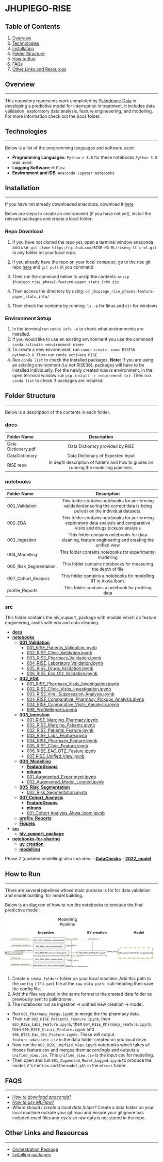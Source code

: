 # JHUPIEGO-RISE

## Table of Contents
1. [Overview](#overview)
2. [Technologies](#technologies)
3. [Installation](#installation)
4. [Folder Structure](#folder-structure)
5. [How to Run](#how-to-run)
6. [FAQs](#faqs)
7. [Other Links and Resources](#other-links-and-resources)

## Overview
***

This repository represents work completed by [Palindrome Data](https://www.palindromedata.com/) in developing a predictive model for interruption in treatment. 
It includes data validation, exploratory data analysis, feature engineeering, and modelling. For more information check out the docs folder. 

## Technologies
***

Below is a list of the programming languages and software used:

 - **Programming Languages:** `Python > 3.6` for these notebooks `Python 3.8` was used.
 - **Logging Software:** `MLFlow`
 - **Environment and IDE:** `Anaconda Jupyter Notebooks`
 

## Installation
***
If you have not already downloaded anaconda, download it [here](https://www.anaconda.com/products/distribution)

Below are steps to create an environment (if you have not yet), install the relevant packages and create a local folder:

### Repo Download

1. If you have not cloned the repo yet, open a terminal window anaconda and use: `git clone https://github.com/RISE-NG-ML/riseng-ltfu-ml.git` to any folder on your local repo.

2. If you already have the repo on your local computer, go to the rise git repo [here](https://github.com/RISE-NG-ML/riseng-ltfu-ml) and `git pull` in you command.

3. Then run the command below to unzip the contents:
`unzip jhupiego_rise_phase1-feature-paper_stats_info.zip`

4. Then access the directory by using:
`cd jhupiego_rise_phase1-feature-paper_stats_info/`

5. Then check the contents by running:
`ls -a` for linux and `dir` for windows

### Environment Setup

1. In the terminal run `conda info -e` to check what environments are installed. 
2. If you would like to use en existing environment you use the command `conda activate <environment name>`
3. To create a new environment, run `conda create -name RISE38 python=3.8`. Then run `conda activate RISE`.
3. Run `conda list` to check the installed packages. **Note:** If you are using an existing environment (i.e.not RISE38), packages will have to be installed individually. For the newly created `RISE38` environment, in the open terminal window run
`pip install -r requirement.txt`. Then run `conda list` to check if packages are installed.

## Folder Structure
***
Below is a description of the contents in each folder.

### docs
| Folder Name     | Description | 
| :---       |    :----:   |
|Data Dictionary.pdf| Data Dictionary provided by RISE|
|DataDictionary|Data Dictionary of Expected Input|
|RISE repo|In depth description of folders and how to guides on running the  modelling pipelines.|

### notebooks

| Folder Name     | Description | 
| :---       |    :----:   | 
| 001_Validation     | This folder contains notebooks for performing validation(ensuring the correct data is being pulled) on the individual datasets.      | 
|   002_EDA |    This folder contains notebooks for performing exploratory data analysis and comparative visits and drugs pickups analysis    |
| 003_Ingestion| This folder contains notebooks for data cleaning, feature engineering and creating the unified view|
|004_Modelling|This folder  contains notebooks for experimental modelling|
|005_Risk_Segmentation|This folder contains notebooks for measuring the depth of file|
|007_Cohort_Analysis|This folder contains a notebooks for modelling IIT in Akwa Ibom.|
|profile_Reports|This folder contains a notebook for profiling data|

### src
This folder contains the hiv_support_package with module which do feature engineering, assits with eda and data cleaning.

- [**docs**](docs)
- [**notebooks**](notebooks)
    - [**001\_Validation**](notebooks/001\_Validation)
        - [001\_RISE\_Patients\_Validation.ipynb](notebooks/001\_Validation/001\_RISE\_Patients\_Validation.ipynb)
        - [002\_RISE\_Clinic\_Validation.ipynb](notebooks/001\_Validation/002\_RISE\_Clinic\_Validation.ipynb)
        - [003\_RISE\_Pharmacy\_Validation.ipynb](notebooks/001\_Validation/003\_RISE\_Pharmacy\_Validation.ipynb)
        - [004\_RISE\_Laboratory\_Validation.ipynb](notebooks/001\_Validation/004\_RISE\_Laboratory\_Validation.ipynb)
        - [005\_RISE\_Drugs\_Validation.ipynb](notebooks/001\_Validation/005\_Drugs\_Validation.ipynb)
        - [006\_RISE\_Eac\_Otz\_Validation.ipynb](notebooks/001\_Validation/006\_RISE\_Eac\_Otz\_Validation.ipynb)
    - [**002\_EDA**](notebooks/002\_EDA)
        - [001\_RISE\_Pharmacy\_Visits\_Investigation.ipynb](notebooks/002\_EDA/001\_RISE\_Pharmacy\_Visits\_Investigation.ipynb)
        - [002\_RISE\_Clinic\_Visits\_Investigation.ipynb](notebooks/002\_EDA/002\_RISE\_Clinic\_Visits\_Investigation.ipynb)
        - [003\_RISE\_Viral\_Suppression\_Analysis.ipynb](notebooks/002\_EDA/003\_RISE\_Viral\_Suppression\_Analysis.ipynb)
        - [004\_RISE\_Comparative\_Pharmacy\_Pickups_Analysis.ipynb](notebooks/002\_EDA/004\_RISE\_Comparative\_Pharmacy\_Pickups_Analysis.ipynb)
        - [004\_RISE\_Comparative\_Visits\_Aanalysis.ipynb](notebooks/002\_EDA/004\_RISE\_Comparative\_Visits\_Aanalysis.ipynb)
        - [999\_ProfileReports.ipynb](notebooks/002\_EDA/999\_ProfileReports.ipynb)
    - [**003\_Ingestion**](notebooks/003\_Ingestion)
        - [001\_RISE\_Merging\_Pharmacy.ipynb](notebooks/003\_Ingestion/001\_RISE\_Pharmacy\_Merge.ipynb)
        - [002\_RISE\_Merging\_Patients.ipynb](notebooks/003\_Ingestion/002\_Merging\_Patients.ipynb)
        - [002\_RISE\_Patients\_Feature.ipynb](notebooks/003\_Ingestion/002\_RISE\_Patients\_Feature.ipynb)
        - [003\_RISE\_Labs\_Feature.ipynb](notebooks/003\_Ingestion/003\_RISE\_Labs\_Feature.ipynb)
        - [004\_RISE\_Pharmacy\_Feature.ipynb](notebooks/003\_Ingestion/004\_RISE\_Pharmacy\_Feature.ipynb)
        - [005\_RISE\_Clinic\_Feature.ipynb](notebooks/003\_Ingestion/005\_RISE\_Clinic\_Feature.ipynb)
        - [006\_RISE\_EAC\_OTZ\_Feature.ipynb](notebooks/003\_Ingestion/006\_RISE\_EAC\_OTZ\_Feature.ipynb)
        - [007\_RISE\_Unified\_View.ipynb](notebooks/003\_Ingestion/007\_RISE\_Unified\_View.ipynb)
    - [**004\_Modelling**](notebooks/004\_Modelling)
        - [**FeatureGroups**](notebooks/004\_Modelling/FeatureGroups)
        - [**mlruns**](notebooks/004\_Modelling/mlruns)
        - [001\_Augmented\_Experiment.ipynb](notebooks/004\_Modelling/001\_Augmented\_Experiment.ipynb)
        - [002\_Augmented\_Model\_Logged.ipynb](notebooks/004\_Modelling/002\_Augmented\_Model\_Logged.ipynb)
    - [**005\_Risk_Segmentation**](notebooks/005\_Risk_Segmentation)
        - [002\_Risk\_Segmentation.ipynb](notebooks/005\_Risk\_Segmentation/002\_Risk\_Segmentation.ipynb)
    - [**007\_Cohort_Analysis**](notebooks/007\_Cohort_Analysis)
        - [**FeatureGroups**](notebooks/007\_Cohort_Analysis/FeatureGroups)
        - [**mlruns**](notebooks/007\_Cohort_Analysis/mlruns)
        - [001_Cohort Analysis_Akwa_Ibom.ipynb](notebooks/007_Cohort_Analysis/001_Cohort%20Analysis_Akwa_Ibom/.ipynb)
    - [**profile_Reports**](notebooks/profile_Reports)
    - [**Figures**](Figures)
- [**src**](src)
    - [**hiv_support_package**](src/hiv_support_package)
- [**notebooks-for-sharing**](notebooks-for-sharing)
    - [**uv_creation**](notebooks-for-sharing/uv_creation)
    - [**modelling**](notebooks-for-sharing/modelling)

Phase 2 (updated modelling) also includes: 
    - [**DataChecks**](notebooks/DataChecks)
    - [**2022_model**](notebooks/2022_model)


## How to Run
***

There are several pipelines whose main purpose is for for data validation and model building. for model building.

Below is an diagram of how to run the notebooks to produce the final predictive model:

![Modelling Pipeline](modelling.png)

1. Create a `<data folder>` folder on your local machine. Add this path to the `config_LTFU.yaml` file at the `raw_data_path:` sub-heading then save the config file.
2. Add the files required in the same format  to the created data folder as previously sent to palindrome. 
3. The notebooks run as ingestion -> unified view creation -> model.
- Run `001_Pharmacy_Merge.ipynb` to merge the the pharmacy data.
- Then run `002_RISE_Patients_Feature.ipynb`, then `003_RISE_Labs_Feature.ipynb`, then `004_RISE_Pharmacy_Feature.ipynb`, then `005_RISE_Clinic_Feature.ipynb` and `006_RISE_Eac_Otz_Feature.ipynb`. These will output `feature_<dataset>.csv` in the data folder created on you local drive. 
- Now run the `006_RISE_Unified_View.ipynb` notebooks which takes all thoses feature csv and merges them accordingly and outputs a `unified_view.csv`. This `unified_view.csv` is the input csv for modelling.
- Then open and run `001_Augmented_Model_Logged.ipynb` to produce the model, it's metrics and the `model.pkl` in the `mlruns` folder.
 

## FAQS
***
- [*How to download anaconda?*](https://towardsdatascience.com/anaconda-start-here-for-data-science-in-python-475045a9627)
- [*How to use MLFlow?*](https://www.mlflow.org/docs/latest/tutorials-and-examples/tutorial.html)
- *Where should I create a local data folder?* Create a data folder on your local machine outside your git repo and ensure your gitignore has included excel files and csv's so raw data is not stored in the repo. 

## Other Links and Resources
***
- [Orchestration Package](https://docs.orchest.io/en/stable/getting_started/quickstart.html#quickstart)
- [Installing packages](https://docs.conda.io/projects/conda/en/latest/user-guide/concepts/installing-with-conda.html)

